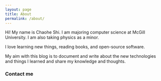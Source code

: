 ```yaml
---
layout: page
title: About
permalink: /about/
---
```


Hi! My name is Chaohe Shi. I am majoring computer science at McGill University. I am also taking physics as a minor.

I love learning new things, reading books, and open-source software.

My aim with this blog is to document and write about the new technologies and things I learned and share my knowledge and thoughts.

### Contact me

<script type="text/javascript">document.write("<n uers=\"znvygb:punburefuv@tznvy.pbz\" ery=\"absbyybj\">Fraq n zrffntr</n>".replace(/[a-zA-Z]/g, 
  function(c){return String.fromCharCode((c<="Z"?90:122)>=(c=c.charCodeAt(0)+13)?c:c-26);}));
</script>

